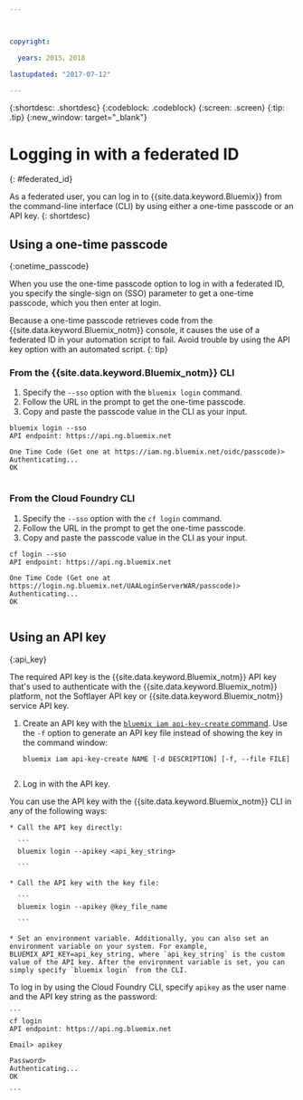 ```yaml
---



copyright:

  years: 2015，2018

lastupdated: "2017-07-12"

---
```


{:shortdesc: .shortdesc}
{:codeblock: .codeblock}
{:screen: .screen}
{:tip: .tip}
{:new_window: target="_blank"}

# Logging in with a federated ID
{: #federated_id}

As a federated user, you can log in to {{site.data.keyword.Bluemix}} from the command-line interface (CLI) by using either a one-time passcode or an API key. 
{: shortdesc}

## Using a one-time passcode
{:onetime_passcode}

When you use the one-time passcode option to log in with a federated ID, you specify the single-sign on (SSO) parameter to get a one-time passcode, which you then enter at login. 

Because a one-time passcode retrieves code from the {{site.data.keyword.Bluemix_notm}} console, it causes the use of a federated ID in your automation script to fail. Avoid trouble by using the API key option with an automated script. 
{: tip}

### From the {{site.data.keyword.Bluemix_notm}} CLI
1. Specify the `--sso` option with the `bluemix login` command.
2. Follow the URL in the prompt to get the one-time passcode.
3. Copy and paste the passcode value in the CLI as your input.
    
  ``` 
  bluemix login --sso
  API endpoint: https://api.ng.bluemix.net
      
  One Time Code (Get one at https://iam.ng.bluemix.net/oidc/passcode)> 
  Authenticating...
  OK
      
  ```
  
### From the Cloud Foundry CLI
1. Specify the `--sso` option with the `cf login` command. 
2. Follow the URL in the prompt to get the one-time passcode. 
3. Copy and paste the passcode value in the CLI as your input. 
    
  ```
  cf login --sso
  API endpoint: https://api.ng.bluemix.net
      
  One Time Code (Get one at https://login.ng.bluemix.net/UAALoginServerWAR/passcode)>
  Authenticating...
  OK
      
  ```

## Using an API key
{:api_key}

The required API key is the {{site.data.keyword.Bluemix_notm}} API key that's used to authenticate with the {{site.data.keyword.Bluemix_notm}} platform, not the Softlayer API key or {{site.data.keyword.Bluemix_notm}} service API key.

1. Create an API key with the [`bluemix iam api-key-create` command](/docs/cli/reference/bluemix_cli/bx_cli.html#bluemix_iam_api_key_create). Use the `-f` option to generate an API key file instead of showing the key in the command window:

   ```
   bluemix iam api-key-create NAME [-d DESCRIPTION] [-f, --file FILE]
  
   ```

2. Log in with the API key. 

  You can use the API key with the {{site.data.keyword.Bluemix_notm}} CLI in any of the following ways:
    
    * Call the API key directly:
  
      ```
      bluemix login --apikey <api_key_string>
    
      ```
    
    * Call the API key with the key file: 
  
      ```
      bluemix login --apikey @key_file_name
    
      ```
    
    * Set an environment variable. Additionally, you can also set an environment variable on your system. For example, BLUEMIX_API_KEY=api_key_string, where `api_key_string` is the custom value of the API key. After the environment variable is set, you can simply specify `bluemix login` from the CLI. 
  
  To log in by using the Cloud Foundry CLI, specify `apikey` as the user name and the API key string as the password:

    ```
    cf login
    API endpoint: https://api.ng.bluemix.net
  
    Email> apikey
  
    Password>
    Authenticating...
    OK
  
    ```

